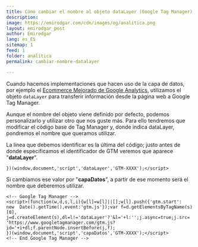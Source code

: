 ```yaml
---
title: Cómo cambiar el nombre al objeto dataLayer (Google Tag Manager)
description: 
image: https://emirodgar.com/cdn/images/og/analitica.png
layout: emirodgar_post
author: Emirodgar
lang: es_ES
sitemap: 1
feed: 1
folder: analitica
permalink: cambiar-nombre-datalayer

---
```


Cuando hacemos implementaciones que hacen uso de la capa de datos, por ejemplo el [Ecommerce Mejorado de Google Analytics](https://emirodgar.com/analytics-ecommerce-capa-de-datos), utilizamos el objeto `dataLayer` para transferir información desde la página web a Google Tag Manager.

Aunque el nombre del objeto viene definido por defecto, podemos personalizarlo y utilizar otro que nos guste más. Para ello tendremos que modificar el código base de Tag Manager y, donde indica dataLayer, pondremos el nombre que queramos utilizar.

La línea que debemos identificar es la última del código; justo antes de donde especificamos el identificador de GTM veremos que aparece "**dataLayer**".

```
})(window,document,'script','dataLayer','GTM-XXXX');</script>  
```

Si cambiamos ese valor por "**capaDatos**", a partir de ese momento será el nombre que deberemos utilizar.

```
<!-- Google Tag Manager -->  
<script>(function(w,d,s,l,i){w[l]=w[l]||[];w[l].push({'gtm.start':  
new  Date().getTime(),event:'gtm.js'});var f=d.getElementsByTagName(s)[0],  
j=d.createElement(s),dl=l!='dataLayer'?'&l='+l:'';j.async=true;j.src=  
'https://www.googletagmanager.com/gtm.js?id='+i+dl;f.parentNode.insertBefore(j,f);  
})(window,document,'script','capaDatos','GTM-XXXX');</script>  
<!-- End Google Tag Manager -->
``` 
<!--stackedit_data:
eyJoaXN0b3J5IjpbMTIyNzU3Njc3OV19
-->